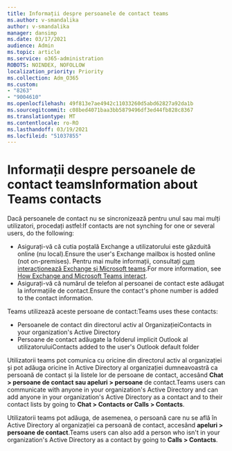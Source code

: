 ```yaml
---
title: Informații despre persoanele de contact teams
ms.author: v-smandalika
author: v-smandalika
manager: dansimp
ms.date: 03/17/2021
audience: Admin
ms.topic: article
ms.service: o365-administration
ROBOTS: NOINDEX, NOFOLLOW
localization_priority: Priority
ms.collection: Adm_O365
ms.custom:
- "8263"
- "9004610"
ms.openlocfilehash: 49f813e7ae4942c11033260d5abd62827a92da1b
ms.sourcegitcommit: c08bed4071baa3bb5879496df3ed44fb828c8367
ms.translationtype: MT
ms.contentlocale: ro-RO
ms.lasthandoff: 03/19/2021
ms.locfileid: "51037855"
---
```

# <a name="information-about-teams-contacts"></a><span data-ttu-id="d6d4d-102">Informații despre persoanele de contact teams</span><span class="sxs-lookup"><span data-stu-id="d6d4d-102">Information about Teams contacts</span></span>

<span data-ttu-id="d6d4d-103">Dacă persoanele de contact nu se sincronizează pentru unul sau mai mulți utilizatori, procedați astfel:</span><span class="sxs-lookup"><span data-stu-id="d6d4d-103">If contacts are not synching for one or several users, do the following:</span></span>
- <span data-ttu-id="d6d4d-104">Asigurați-vă că cutia poștală Exchange a utilizatorului este găzduită online (nu local).</span><span class="sxs-lookup"><span data-stu-id="d6d4d-104">Ensure the user's Exchange mailbox is hosted online (not on-premises).</span></span> <span data-ttu-id="d6d4d-105">Pentru mai multe informații, consultați [cum interacționează Exchange și Microsoft teams](https://docs.microsoft.com/microsoftteams/exchange-teams-interact).</span><span class="sxs-lookup"><span data-stu-id="d6d4d-105">For more information, see [How Exchange and Microsoft Teams interact](https://docs.microsoft.com/microsoftteams/exchange-teams-interact).</span></span>
- <span data-ttu-id="d6d4d-106">Asigurați-vă că numărul de telefon al persoanei de contact este adăugat la informațiile de contact.</span><span class="sxs-lookup"><span data-stu-id="d6d4d-106">Ensure the contact's phone number is added to the contact information.</span></span>

<span data-ttu-id="d6d4d-107">Teams utilizează aceste persoane de contact:</span><span class="sxs-lookup"><span data-stu-id="d6d4d-107">Teams uses these contacts:</span></span>

- <span data-ttu-id="d6d4d-108">Persoanele de contact din directorul activ al Organizației</span><span class="sxs-lookup"><span data-stu-id="d6d4d-108">Contacts in your organization's Active Directory</span></span>
- <span data-ttu-id="d6d4d-109">Persoane de contact adăugate la folderul implicit Outlook al utilizatorului</span><span class="sxs-lookup"><span data-stu-id="d6d4d-109">Contacts added to the user's Outlook default folder</span></span>

<span data-ttu-id="d6d4d-110">Utilizatorii teams pot comunica cu oricine din directorul activ al organizației și pot adăuga oricine în Active Directory al organizației dumneavoastră ca persoană de contact și la listele lor de persoane de contact, accesând **Chat > persoane de contact sau apeluri > persoane** de contact.</span><span class="sxs-lookup"><span data-stu-id="d6d4d-110">Teams users can communicate with anyone in your organization's Active Directory and can add anyone in your organization's Active Directory as a contact and to their contact lists by going to **Chat > Contacts or Calls > Contacts**.</span></span>

<span data-ttu-id="d6d4d-111">Utilizatorii teams pot adăuga, de asemenea, o persoană care nu se află în Active Directory al organizației ca persoană de contact, accesând **apeluri > persoane de contact**.</span><span class="sxs-lookup"><span data-stu-id="d6d4d-111">Teams users can also add a person who isn't in your organization's Active Directory as a contact by going to **Calls > Contacts**.</span></span>


